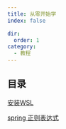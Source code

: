 ```yaml
---
title: 从零开始学
index: false

dir:
  order: 1
category:
  - 教程
---
```


## 目录

[安装WSL](./README.md)

[spring 正则表达式](./spel.md)